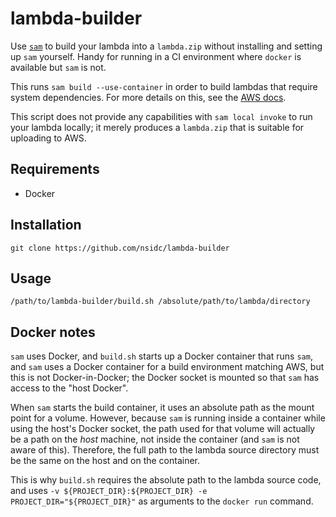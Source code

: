 # lambda-builder

Use
[`sam`](https://docs.aws.amazon.com/serverless-application-model/latest/developerguide/what-is-sam.html)
to build your lambda into a `lambda.zip` without installing and setting up `sam`
yourself. Handy for running in a CI environment where `docker` is available but
`sam` is not.

This runs `sam build --use-container` in order to build lambdas that require
system dependencies. For more details on this, see the [AWS
docs](https://docs.aws.amazon.com/serverless-application-model/latest/developerguide/serverless-sam-cli-using-build.html).

This script does not provide any capabilities with `sam local invoke` to run
your lambda locally; it merely produces a `lambda.zip` that is suitable for
uploading to AWS.

## Requirements

* Docker

## Installation

```
git clone https://github.com/nsidc/lambda-builder
```

## Usage

```
/path/to/lambda-builder/build.sh /absolute/path/to/lambda/directory
```

## Docker notes

`sam` uses Docker, and `build.sh` starts up a Docker container that runs `sam`,
and `sam` uses a Docker container for a build environment matching AWS, but this
is not Docker-in-Docker; the Docker socket is mounted so that `sam` has access
to the "host Docker".

When `sam` starts the build container, it uses an absolute path as the mount
point for a volume. However, because `sam` is running inside a container while
using the host's Docker socket, the path used for that volume will actually be a
path on the _host_ machine, not inside the container (and `sam` is not aware of
this). Therefore, the full path to the lambda source directory must be the same
on the host and on the container.

This is why `build.sh` requires the absolute path to the lambda source code, and
uses `-v ${PROJECT_DIR}:${PROJECT_DIR} -e PROJECT_DIR="${PROJECT_DIR}"` as
arguments to the `docker run` command.
